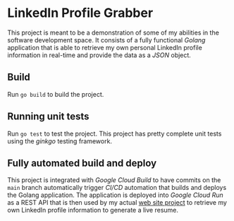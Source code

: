 # LinkedIn Profile Grabber

This project is meant to be a demonstration of some of my abilities in the software development space. It consists of a fully functional _Golang_ application that is able to retrieve my own personal
LinkedIn profile information in real-time and provide the data as a _JSON_ object.

## Build

Run `go build` to build the project.

## Running unit tests

Run `go test` to test the project. This project has pretty complete unit tests using the _ginkgo_ testing framework.

## Fully automated build and deploy

This project is integrated with _Google Cloud Build_ to have commits on the `main` branch automatically trigger _CI/CD_ automation that builds and deploys the Golang application.
The application is deployed into _Google Cloud Run_ as a REST API that is then used by my actual [web site project](https://github.com/invinity/mattpitts-site) to retrieve my own LinkedIn profile information to generate a live resume.

